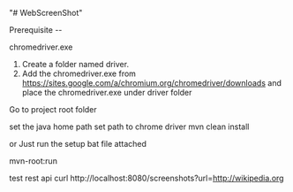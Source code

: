 "# WebScreenShot" 

Prerequisite --


chromedriver.exe
1) Create a folder named driver.
2) Add the chromedriver.exe from https://sites.google.com/a/chromium.org/chromedriver/downloads and place the chromedriver.exe under driver folder




Go to project root folder 

set the java home path
set path to chrome driver 
mvn clean install

or 
Just run the setup bat file attached  


mvn-root:run

test rest api 
curl http://localhost:8080/screenshots?url=http://wikipedia.org


